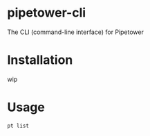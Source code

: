 # pipetower-cli
The CLI (command-line interface) for Pipetower

# Installation
wip

# Usage
`pt list`
